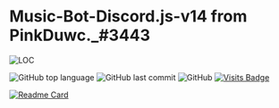 ﻿# Music-Bot-Discord.js-v14 from PinkDuwc._#3443

![LOC](https://tokei.rs/b1/github/hongducdev/Music-Bot-Discord.js-v14?category=code)

![GitHub top language](https://img.shields.io/github/languages/top/hongducdev/Music-Bot-Discord.js-v14?style=for-the-badge)
![GitHub last commit](https://img.shields.io/github/last-commit/hongducdev/Music-Bot-Discord.js-v14?style=for-the-badge)
![GitHub](https://img.shields.io/github/license/hongducdev/Music-Bot-Discord.js-v14?style=for-the-badge)
[![Visits Badge](https://badges.pufler.dev/visits/hongducdev/Bot-Music-Discord-v13?style=for-the-badge)](https://badges.pufler.dev)

[![Readme Card](https://github-readme-stats.vercel.app/api/pin/?username=hongducdev&repo=Music-Bot-Discord.js-v14&theme=dracula)](https://github.com/hongduccodedao/Music-Bot-Discord.js-v14)
